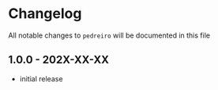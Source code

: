 # Changelog

All notable changes to `pedreiro` will be documented in this file

## 1.0.0 - 202X-XX-XX

- initial release
